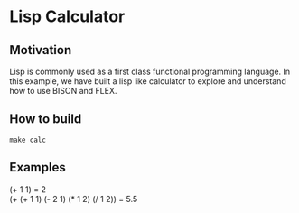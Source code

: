 # Lisp Calculator
## Motivation
Lisp is commonly used as a first class functional programming language. In this example, we have built a lisp like calculator to explore and understand how to use BISON and FLEX.

## How to build
`make calc`

## Examples
(+ 1 1) = 2  
(+ (+ 1 1) (- 2 1) (* 1 2) (/ 1 2)) = 5.5
